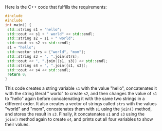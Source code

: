 Here is the C++ code that fulfills the requirements:
```cpp
#include 
#include 
int main() {
 std::string s1 = "hello";
 std::cout << s1 + " world" << std::endl;
 std::string s2 = s1 + " world";
 std::cout << s2 << std::endl;
 s1 = "hello";
 std::vector strs = {"world", "mom"};
 std::string s3 = ", ".join(strs);
 std::cout << ", ".join({s1, s3}) << std::endl;
 std::string s4 = ", ".join({s1, s3});
 std::cout << s4 << std::endl;
 return 0;
}
```
This code creates a string variable `s1` with the value "hello", concatenates it with the string literal " world" to create `s2`, and then changes the value of `s1` to "hello" again before concatenating it with the same two strings in a different order. 
It also creates a vector of strings called `strs` with the values "world" and "mom", concatenates them with `s1` using the `join()` method, and stores the result in `s3`. Finally, it concatenates `s1` and `s3` using the `join()` method again to create `s4`, and prints out all four variables to show their values.

